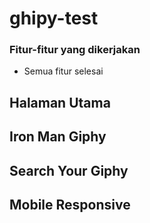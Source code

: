 # ghipy-test

### Fitur-fitur yang dikerjakan
- Semua fitur selesai

## Halaman Utama
## Iron Man Giphy
## Search Your Giphy
## Mobile Responsive